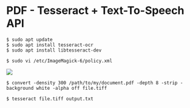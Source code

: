 # PDF - Tesseract + Text-To-Speech API  

```
$ sudo apt update
$ sudo apt install tesseract-ocr
$ sudo apt install libtesseract-dev
```  
```
$ sudo vi /etc/ImageMagick-6/policy.xml
```  

<img src=https://github.com/RubensZimbres/Repo-2019/blob/master/Tesseract/Pics/tesseract.PNG>  

```
$ convert -density 300 /path/to/my/document.pdf -depth 8 -strip -background white -alpha off file.tiff

$ tesseract file.tiff output.txt
```  

